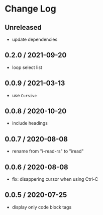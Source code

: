 # Change Log

## Unreleased
- update dependencies

## 0.2.0 / 2021-09-20
- loop select list

## 0.0.9 / 2021-03-13
- use `Cursive`

## 0.0.8 / 2020-10-20
- include headings

## 0.0.7 / 2020-08-08
- rename from "i-read-rs" to "iread"

## 0.0.6 / 2020-08-08
- fix: disappering cursor when using Ctrl-C

## 0.0.5 / 2020-07-25
- display only code block tags
